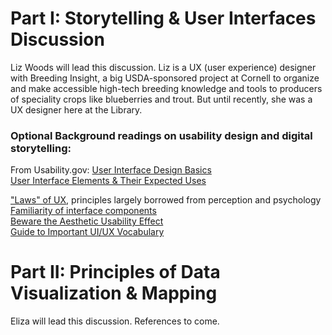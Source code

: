 # Part I: Storytelling & User Interfaces Discussion

Liz Woods will lead this discussion. Liz is a UX (user experience) designer with Breeding Insight, a big USDA-sponsored project at Cornell to organize and make accessible high-tech breeding knowledge and tools to producers of speciality crops like blueberries and trout. But until recently, she was a UX designer here at the Library.  

### Optional Background readings on usability design and digital storytelling:  

From Usability.gov:
[User Interface Design Basics]( https://www.usability.gov/what-and-why/user-interface-design.html)  
[User Interface Elements & Their Expected Uses](https://www.usability.gov/how-to-and-tools/methods/user-interface-elements.html)  

["Laws" of UX](https://lawsofux.com/), principles largely borrowed from perception and psychology  
[Familiarity of interface components](https://www.nngroup.com/articles/match-system-real-world/)  
[Beware the Aesthetic Usability Effect]( https://www.nngroup.com/articles/aesthetic-usability-effect/)  
[Guide to Important UI/UX Vocabulary](https://djangostars.com/blog/ui-ux-terms-everyone-should-know/)  

# Part II: Principles of Data Visualization & Mapping  

Eliza will lead this discussion. References to come. 
